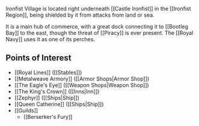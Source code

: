 Ironfist Village is located right underneath [[Castle Ironfist]] in the [[Ironfist Region]], being shielded by it from attacks from land or sea.

It is a main hub of commerce, with a great dock connecting it to [[Bootleg Bay]] to the east, though the threat of [[Piracy]] is ever present. The [[Royal Navy]] uses it as one of its perches.
## Points of Interest
* [[Royal Lines]] ([[Stables]])
* [[Metalweave Armory]] ([[Armor Shops|Armor Shop]])
* [[The Eagle's Eye]] ([[Weapon Shops|Weapon Shop]])
* [[The King's Crown]] ([[Inns|Inn]])
* [[Zephyr]] ([[Ships|Ship]])
* [[Queen Catherine]] ([[Ships|Ship]])
* [[Guilds]]
	* [[Berserker's Fury]]
